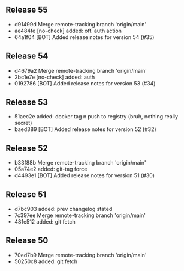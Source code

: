 ## Release 55
 - d91499d Merge remote-tracking branch 'origin/main'
 - ae484fe [no-check] added: off. auth action
 - 64a1f04 [BOT] Added release notes for version 54 (#35)

## Release 54
 - d4679a2 Merge remote-tracking branch 'origin/main'
 - 2bc1e7e [no-check] added: auth
 - 0192786 [BOT] Added release notes for version 53 (#34)

## Release 53
 - 51aec2e added: docker tag n push to registry (bruh, nothing really secret)
 - baed389 [BOT] Added release notes for version 52 (#32)

## Release 52
 - b33f88b Merge remote-tracking branch 'origin/main'
 - 05a74e2 added: git-tag force
 - d4493e1 [BOT] Added release notes for version 51 (#30)

## Release 51
 - d7bc903 added: prev changelog stated
 - 7c397ee Merge remote-tracking branch 'origin/main'
 - 481e512 added: git fetch

## Release 50
 - 70ed7b9 Merge remote-tracking branch 'origin/main'
 - 50250c8 added: git fetch

